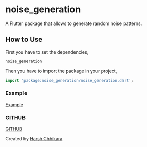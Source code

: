 # noise_generation

A Flutter package that allows to generate random noise patterns.

## How to Use

First you have to set the dependencies,
```dart
noise_generation
```
Then you have to import the package in your project,
```dart
import 'package:noise_generation/noise_generation.dart';
```
### Example
[Example](https://github.com/HarshChhikara/noise-generation/blob/main/example/noiseexample.dart)

### GITHUB
[GITHUB](https://github.com/HarshChhikara/noise-generation)

Created by [Harsh Chhikara](https://www.linkedin.com/in/harsh-chhikara-191a84175/)